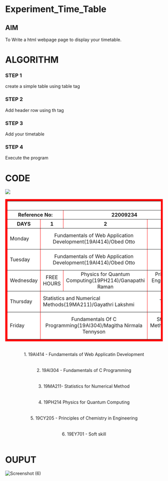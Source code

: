 # Experiment_Time_Table

## AIM
To Write a html webpage page to display your timetable.

# ALGORITHM
### STEP 1
create a simple table using table tag
### STEP 2
Add header row using th tag
### STEP 3
Add your timetable
### STEP 4
Execute the program

# CODE
<!DOCTYPE html>
<html>
<head>
<title>TIME TABLE</title>
</head>
<body>
<img src="logo.png"></img>
<table border = "6" cellspacing="3" bordercolor="red" bgcolor="white">
<tr>
<th colspan="8">TIME TABLE</th>
</tr>
<tr>
<th colspan="2">Reference No:</th>
<th colspan="2">22009234</th>
<th colspan="2">Name: </th>
<th colspan="2">BALASUDHAN P</th>
</tr>
<tr>
<th>DAYS</th>
<th>1</th>
<th>2</th>
<th>3</th>
<th>4</th>
<th>5</th>
<th>6</th>
<th>7</th>
<th>8</th>
<th>9</th>
</tr>
<tr>
<td>Monday</td>
<td colspan="2"><center>Fundamentals of Web Application
Development(19AI414)/Obed Otto</center></td>
<td colspan="2"><center>FREE HOURS</center></td>
<td><center>Mentoring/(ECA-M-AIDS)/Mrs.Shanmugha Priya</center></td>
<td colspan="2"><center>Fundamentals Of C Programming(19AI304)/Magitha
Nirmala Tennyson</center></td>
<td><center>Statistics and Numerical Methods(19MA211)/Gayathri
Lakshmi</center></td>
</tr>
<tr>
<td>Tuesday</td>
<td colspan="2"><center>Fundamentals of Web Application
Development(19AI414)/Obed Otto</center></td>
<td colspan="2"><center>FREE HOURS</center></td>
<td><center>LUNCH BREAK</center></td>
<td colspan="2"<center>Coding Practice T06(CPT06)/Jeevitha
Subramani</center></td>
</tr>
<tr>
<td>Wednesday</td>
<td colspan="1"><center>FREE HOURS</center></td>
<td colspan="1"><center>Physics for Quantum Computing(19PH214)/Ganapathi
Raman</center></td>
<td colspan="2"><center>Principles of Chemistry in Engineering(19CY205)/Dolli
H</center></td>
<td><center>LUNCH BREAK</center></td>
<td colspan="2"><center>Soft Skill(19EY701)/Saranya V</center></td>
</tr>
<tr>
<td>Thursday</td>
<td colspan="2"<center>Statistics and Numerical Methods(19MA211)/Gayathri
Lakshmi</center></td>
<td colspan="2"><center>Coding Practice T06(CPT06)/Jeevitha
Subramani</center></td>
<td><center>LUNCH BREAK</center></td>
<td colspan="2"><center>Principles of Chemistry in Engineering(19CY205)/Dolli
H</center></td>
<td colspan="2"><center>Physics for Quantum Computing(19PH214)/Ganapathi
Raman</center></td>
</tr>
<tr>
<td>Friday</td>
<td colspan="2"><center>Fundamentals Of C Programming(19AI304)/Magitha
Nirmala Tennyson</center></td>
<td colspan="2"><center>Statistics and Numerical Methods(19MA211)/Gayathri
Lakshmi</center></td>
<td><center>LUNCH BREAK</center></td>
<td colspan="2"><center>Fundamentals of Web Application
Development(19AI414)/Obed Otto</center></td>
</tr>
</table>
<br><center>1. 19AI414 - Fundamentals of Web Applicatin Development</center></br>
<br><center>2. 19AI304 - Fundamentals of C Programming</center></br>
<br><center>3. 19MA211- Statistics for Numerical Method</center></br>
<br><center>4. 19PH214 Physics for Quantum Computing</center></br>
<br><center>5. 19CY205 - Principles of Chemistry in Engineering </center></br>
<br><center>6. 19EY701 - Soft skill</center></br>
</body>
</html>

# OUPUT
![Screenshot (6)](https://user-images.githubusercontent.com/118807740/211483591-5d393118-9a45-4442-bb39-3d332618772c.png)

